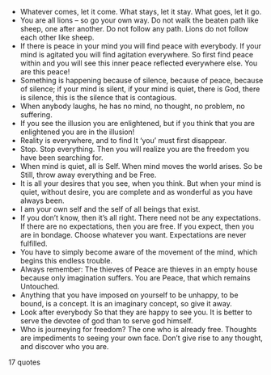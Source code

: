 - Whatever comes, let it come. What stays, let it stay. What goes, let it go.
 - You are all lions – so go your own way. Do not walk the beaten path like sheep, one after another. Do not follow any path. Lions do not follow each other like sheep.
 - If there is peace in your mind you will find peace with everybody. If your mind is agitated you will find agitation everywhere. So first find peace within and you will see this inner peace reflected everywhere else. You are this peace!
 - Something is happening because of silence, because of peace, because of silence; if your mind is silent, if your mind is quiet, there is God, there is silence, this is the silence that is contagious.
 - When anybody laughs, he has no mind, no thought, no problem, no suffering.
 - If you see the illusion you are enlightened, but if you think that you are enlightened you are in the illusion!
 - Reality is everywhere, and to find It ‘you’ must first disappear.
 - Stop. Stop everything. Then you will realize you are the freedom you have been searching for.
 - When mind is quiet, all is Self. When mind moves the world arises. So be Still, throw away everything and be Free.
 - It is all your desires that you see, when you think. But when your mind is quiet, without desire, you are complete and as wonderful as you have always been.
 - I am your own self and the self of all beings that exist.
 - If you don’t know, then it’s all right. There need not be any expectations. If there are no expectations, then you are free. If you expect, then you are in bondage. Choose whatever you want. Expectations are never fulfilled.
 - You have to simply become aware of the movement of the mind, which begins this endless trouble.
 - Always remember: The thieves of Peace are thieves in an empty house because only imagination suffers. You are Peace, that which remains Untouched.
 - Anything that you have imposed on yourself to be unhappy, to be bound, is a concept. It is an imaginary concept, so give it away.
 - Look after everybody So that they are happy to see you. It is better to serve the devotee of god than to serve god himself.
 - Who is journeying for freedom? The one who is already free. Thoughts are impediments to seeing your own face. Don’t give rise to any thought, and discover who you are.

17 quotes